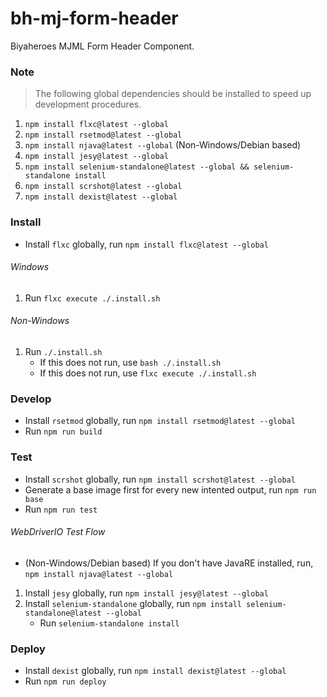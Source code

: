 # bh-mj-form-header
Biyaheroes MJML Form Header Component.


### Note
>The following global dependencies should be installed to speed up development procedures.

1. `npm install flxc@latest --global`
2. `npm install rsetmod@latest --global`
3. `npm install njava@latest --global` (Non-Windows/Debian based)
4. `npm install jesy@latest --global`
5. `npm install selenium-standalone@latest --global && selenium-standalone install`
6. `npm install scrshot@latest --global`
7. `npm install dexist@latest --global`

### Install
* Install `flxc` globally, run `npm install flxc@latest --global`

###### Windows
1. Run `flxc execute ./.install.sh`

###### Non-Windows
1. Run `./.install.sh`
	* If this does not run, use `bash ./.install.sh`
	* If this does not run, use `flxc execute ./.install.sh`

### Develop
* Install `rsetmod` globally, run `npm install rsetmod@latest --global`
* Run `npm run build`

### Test
* Install `scrshot` globally, run `npm install scrshot@latest --global`
* Generate a base image first for every new intented output, run `npm run base`
* Run `npm run test`

###### WebDriverIO Test Flow
* (Non-Windows/Debian based) If you don't have JavaRE installed, run, `npm install njava@latest --global`


1. Install `jesy` globally, run `npm install jesy@latest --global`
2. Install `selenium-standalone` globally, run `npm install selenium-standalone@latest --global`
	* Run `selenium-standalone install`


### Deploy
* Install `dexist` globally, run `npm install dexist@latest --global`
* Run `npm run deploy`

